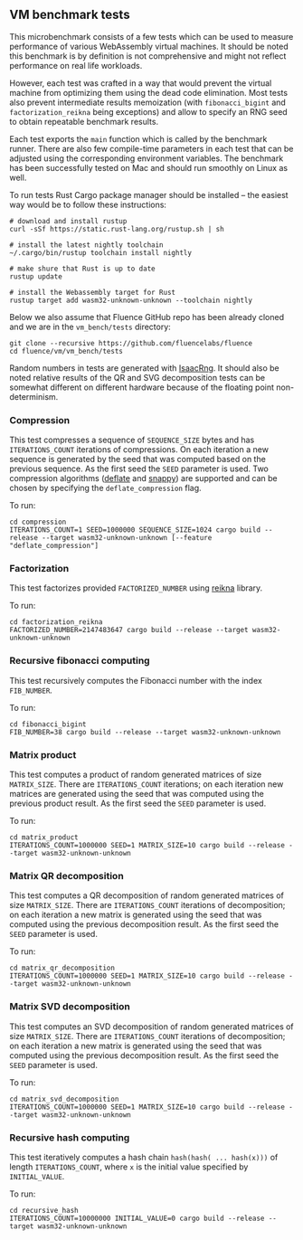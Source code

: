 ## VM benchmark tests

This microbenchmark consists of a few tests which can be used to measure performance of various WebAssembly virtual machines. It should be noted this benchmark is by definition is not comprehensive and might not reflect performance on real life workloads. 

However, each test was crafted in a way that would prevent the virtual machine from optimizing them using the dead code elimination. Most tests also prevent intermediate results memoization (with `fibonacci_bigint` and `factorization_reikna` being exceptions) and allow to specify an RNG seed to obtain repeatable benchmark results.

Each test exports the `main` function which is called by the benchmark runner. There are also few compile-time parameters in each test that can be adjusted using the corresponding environment variables. The benchmark has been successfully tested on Mac and should run smoothly on Linux as well.

To run tests Rust Cargo package manager should be installed – the easiest way would be to follow these instructions:

```shell
# download and install rustup
curl -sSf https://static.rust-lang.org/rustup.sh | sh

# install the latest nightly toolchain
~/.cargo/bin/rustup toolchain install nightly

# make shure that Rust is up to date
rustup update

# install the Webassembly target for Rust
rustup target add wasm32-unknown-unknown --toolchain nightly
```
Below we also assume that Fluence GitHub repo has been already cloned and we are in the `vm_bench/tests` directory:

```shell
git clone --recursive https://github.com/fluencelabs/fluence
cd fluence/vm/vm_bench/tests
```

Random numbers in tests are generated with [IsaacRng](https://doc.rust-lang.org/1.0.0/rand/isaac/struct.IsaacRng.html). It should also be noted relative results of the QR and SVG decomposition tests can be somewhat different on different hardware because of the floating point non-determinism.

### Compression

This test compresses a sequence of `SEQUENCE_SIZE` bytes and has `ITERATIONS_COUNT` iterations of compressions. On each iteration a new sequence is generated by the seed that was computed based on the previous sequence. As the first seed the `SEED` parameter is used. Two compression algorithms ([deflate](https://docs.rs/deflate) and [snappy](https://docs.rs/snap)) are supported and can be chosen by specifying the `deflate_compression` flag.

To run:

```shell
cd compression
ITERATIONS_COUNT=1 SEED=1000000 SEQUENCE_SIZE=1024 cargo build --release --target wasm32-unknown-unknown [--feature "deflate_compression"]
```

### Factorization

This test factorizes provided `FACTORIZED_NUMBER` using [reikna](https://docs.rs/reikna/0.10.0/reikna/) library.

To run:

```shell
cd factorization_reikna
FACTORIZED_NUMBER=2147483647 cargo build --release --target wasm32-unknown-unknown
```

### Recursive fibonacci computing

This test recursively computes the Fibonacci number with the index `FIB_NUMBER`.

To run:

```shell
cd fibonacci_bigint
FIB_NUMBER=38 cargo build --release --target wasm32-unknown-unknown
```

### Matrix product

This test computes a product of random generated matrices of size `MATRIX_SIZE`. There are `ITERATIONS_COUNT` iterations; on each iteration new matrices are generated using the seed that was computed using the previous product result. As the first seed the `SEED` parameter is used.

To run:

```shell
cd matrix_product
ITERATIONS_COUNT=1000000 SEED=1 MATRIX_SIZE=10 cargo build --release --target wasm32-unknown-unknown
```

### Matrix QR decomposition

This test computes a QR decomposition of random generated matrices of size `MATRIX_SIZE`. There are `ITERATIONS_COUNT` iterations of decomposition; on each iteration a new matrix is generated using the seed that was computed using the previous decomposition result. As the first seed the `SEED` parameter is used.

To run:

```shell
cd matrix_qr_decomposition
ITERATIONS_COUNT=1000000 SEED=1 MATRIX_SIZE=10 cargo build --release --target wasm32-unknown-unknown
```

### Matrix SVD decomposition

This test computes an SVD decomposition of random generated matrices of size `MATRIX_SIZE`. There are `ITERATIONS_COUNT` iterations of decomposition; on each iteration a new matrix is generated using the seed that was computed using the previous decomposition result. As the first seed the `SEED` parameter is used.

To run:

```shell
cd matrix_svd_decomposition
ITERATIONS_COUNT=1000000 SEED=1 MATRIX_SIZE=10 cargo build --release --target wasm32-unknown-unknown
```

### Recursive hash computing

This test iteratively computes a hash chain `hash(hash( ... hash(x)))` of length `ITERATIONS_COUNT`, where `x` is the initial value specified by `INITIAL_VALUE`.

To run:

```shell
cd recursive_hash
ITERATIONS_COUNT=10000000 INITIAL_VALUE=0 cargo build --release --target wasm32-unknown-unknown
```

